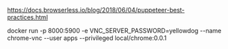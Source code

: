 https://docs.browserless.io/blog/2018/06/04/puppeteer-best-practices.html

docker run -p 8000:5900 -e VNC_SERVER_PASSWORD=yellowdog --name chrome-vnc --user apps --privileged local/chrome:0.0.1